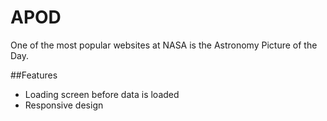 # APOD
 One of the most popular websites at NASA is the Astronomy Picture of the Day.

 ##Features

 - Loading screen before data is loaded
 - Responsive design   